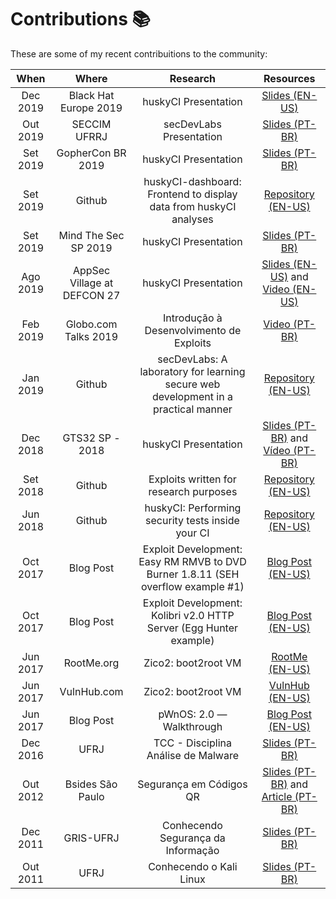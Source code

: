 # Contributions 📚

These are some of my recent contribuitions to the community: 

| When | Where | Research | Resources |
|:----:|:-----:|:--------:|:---------:|
| Dec 2019 | Black Hat Europe 2019 | huskyCI Presentation | [Slides (EN-US)](huskyCI-BlackHat-Europe-2019.pdf) |
| Out 2019 | SECCIM UFRRJ | secDevLabs Presentation | [Slides (PT-BR)](secDevLabs-SECCIM(UFRRJ).pdf) |
| Set 2019 | GopherCon BR 2019 | huskyCI Presentation | [Slides (PT-BR)](huskyCI-GopherCon-BR-2019.pdf) |
| Set 2019 | Github | huskyCI-dashboard: Frontend to display data from huskyCI analyses | [Repository (EN-US)](https://github.com/globocom/huskyCI-dashboard) |
| Set 2019 | Mind The Sec SP 2019 | huskyCI Presentation | [Slides (PT-BR)](huskyCI-Mind-The-Sec-SP-2019.pdf) |
| Ago 2019 | AppSec Village at DEFCON 27 | huskyCI Presentation | [Slides (EN-US)](DEFCON-27-APP-SEC-VILLAGE-Rafael-Santos-huskyCI-Finding-security-flaws-in-CI-before-deploying-them.pdf) and [Video (EN-US)](https://www.youtube.com/watch?v=4URlmEIQau4)|
| Feb 2019 | Globo.com Talks 2019 | Introdução à Desenvolvimento de Exploits | [Video (PT-BR)](https://vimeo.com/319004545/ed7785e811) |
| Jan 2019 | Github | secDevLabs: A laboratory for learning secure web development in a practical manner | [Repository (EN-US)](https://github.com/globocom/secDevLabs)
| Dec 2018 | GTS32 SP - 2018 | huskyCI Presentation | [Slides (PT-BR)](GTS32-huskyCI(PT-BR).pdf) and [Vídeo (PT-BR)](https://www.youtube.com/watch?v=mqMGfjkCPFQ) |
| Set 2018 | Github | Exploits written for research purposes | [Repository (EN-US)](https://github.com/rafaveira3/exploits) |
| Jun 2018 | Github | huskyCI: Performing security tests inside your CI | [Repository (EN-US)](https://github.com/globocom/huskyCI)
| Oct 2017 | Blog Post | Exploit Development: Easy RM RMVB to DVD Burner 1.8.11 (SEH overflow example #1) | [Blog Post (EN-US)](https://medium.com/@rafaveira3/exploit-development-easy-rm-rmvb-to-dvd-burner-1-8-11-seh-overflow-example-1-4b5ac6de5adc) |
| Oct 2017 | Blog Post | Exploit Development: Kolibri v2.0 HTTP Server (Egg Hunter example) | [Blog Post (EN-US)](https://medium.com/@rafaveira3/exploit-development-kolibri-v2-0-http-server-egg-hunter-example-1-5e435aa84879) |
| Jun 2017 | RootMe.org | Zico2: boot2root VM | [RootMe (EN-US)](https://www.root-me.org/?lang=en&page=ctf_alltheday&id_salle=17) |
| Jun 2017 | VulnHub.com | Zico2: boot2root VM | [VulnHub (EN-US)](https://www.vulnhub.com/entry/zico2-1,210/) |
| Jun 2017 | Blog Post | pWnOS: 2.0 — Walkthrough | [Blog Post (EN-US)](https://medium.com/@rafaveira3/pwnos-2-0-walkthrough-fe5bcc9f6e05) |
| Dec 2016 | UFRJ | TCC - Disciplina Análise de Malware | [Slides (PT-BR)](disciplina-analise-malware(PT-BR).pdf) |
| Out 2012 | Bsides São Paulo | Segurança em Códigos QR | [Slides (PT-BR)](BSides(SP)-seguranca-codigos-qr(PT-BR).pdf) and [Article (PT-BR)](seguranca-codigos-qr(PT-BR).pdf) |
| Dec 2011 | GRIS-UFRJ | Conhecendo Segurança da Informação | [Slides (PT-BR)](GRIS(UFRJ)-conhecendo-seguranca-informacao(PT-BR).pdf) |
| Out 2011 | UFRJ | Conhecendo o Kali Linux | [Slides (PT-BR)](UFRJ-overview-kali-linux(PT-BR).pdf) |
